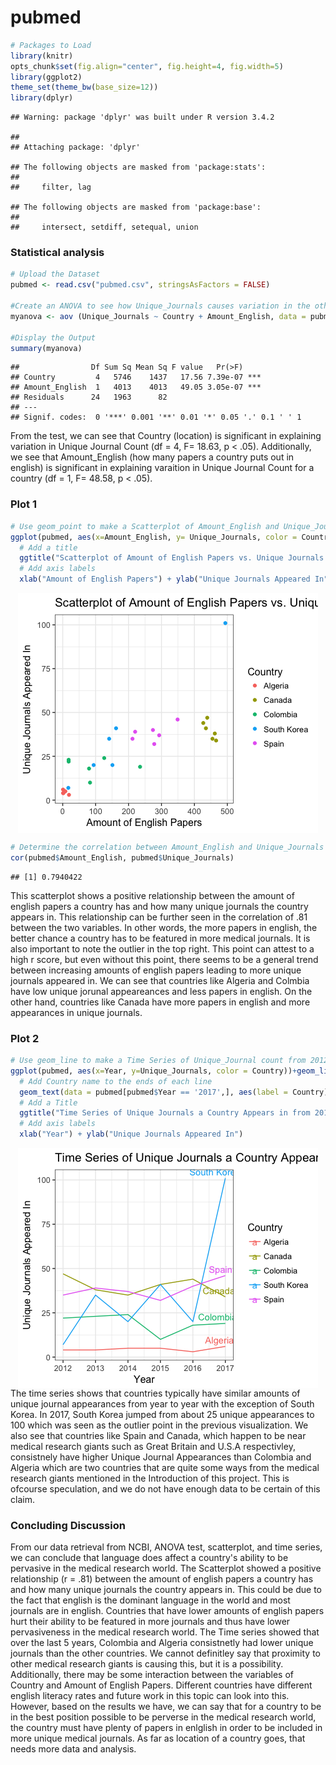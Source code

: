 pubmed
================

``` r
# Packages to Load
library(knitr)
opts_chunk$set(fig.align="center", fig.height=4, fig.width=5)
library(ggplot2)
theme_set(theme_bw(base_size=12))
library(dplyr)
```

    ## Warning: package 'dplyr' was built under R version 3.4.2

    ## 
    ## Attaching package: 'dplyr'

    ## The following objects are masked from 'package:stats':
    ## 
    ##     filter, lag

    ## The following objects are masked from 'package:base':
    ## 
    ##     intersect, setdiff, setequal, union

### Statistical analysis

``` r
# Upload the Dataset 
pubmed <- read.csv("pubmed.csv", stringsAsFactors = FALSE)

#Create an ANOVA to see how Unique_Journals causes variation in the other variables.
myanova <- aov (Unique_Journals ~ Country + Amount_English, data = pubmed)

#Display the Output 
summary(myanova)
```

    ##                Df Sum Sq Mean Sq F value   Pr(>F)    
    ## Country         4   5746    1437   17.56 7.39e-07 ***
    ## Amount_English  1   4013    4013   49.05 3.05e-07 ***
    ## Residuals      24   1963      82                     
    ## ---
    ## Signif. codes:  0 '***' 0.001 '**' 0.01 '*' 0.05 '.' 0.1 ' ' 1

From the test, we can see that Country (location) is significant in explaining variation in Unique Journal Count (df = 4, F= 18.63, p &lt; .05). Additionally, we see that Amount\_English (how many papers a country puts out in english) is significant in explaining varaition in Unique Journal Count for a country (df = 1, F= 48.58, p &lt; .05).

### Plot 1

``` r
# Use geom_point to make a Scatterplot of Amount_English and Unique_Journals and colors the points by country
ggplot(pubmed, aes(x=Amount_English, y= Unique_Journals, color = Country)) + geom_point() +
  # Add a title
  ggtitle("Scatterplot of Amount of English Papers vs. Unique Journals Appeared In") + 
  # Add axis labels
  xlab("Amount of English Papers") + ylab("Unique Journals Appeared In")
```

<img src="pubmed_files/figure-markdown_github/unnamed-chunk-2-1.png" style="display: block; margin: auto;" />

``` r
# Determine the correlation between Amount_English and Unique_Journals
cor(pubmed$Amount_English, pubmed$Unique_Journals)
```

    ## [1] 0.7940422

This scatterplot shows a positive relationship between the amount of english papers a country has and how many unique journals the country appears in. This relationship can be further seen in the correlation of .81 between the two variables. In other words, the more papers in english, the better chance a country has to be featured in more medical journals. It is also important to note the outlier in the top right. This point can attest to a high r score, but even without this point, there seems to be a general trend between increasing amounts of english papers leading to more unique journals appeared in. We can see that countries like Algeria and Colmbia have low unique jorunal appeareances and less papers in english. On the other hand, countries like Canada have more papers in english and more appearances in unique journals.

### Plot 2

``` r
# Use geom_line to make a Time Series of Unique_Journal count from 2012-2017 for each year
ggplot(pubmed, aes(x=Year, y=Unique_Journals, color = Country))+geom_line() + 
  # Add Country name to the ends of each line
  geom_text(data = pubmed[pubmed$Year == '2017',], aes(label = Country), hjust = 0.7, vjust = -.5) + 
  # Add a Title
  ggtitle("Time Series of Unique Journals a Country Appears in from 2012-2017") + 
  # Add axis labels 
  xlab("Year") + ylab("Unique Journals Appeared In")
```

<img src="pubmed_files/figure-markdown_github/unnamed-chunk-3-1.png" style="display: block; margin: auto;" /> The time series shows that countries typically have similar amounts of unique journal appearances from year to year with the exception of South Korea. In 2017, South Korea jumped from about 25 unique appearances to 100 which was seen as the outlier point in the previous visualization. We also see that countries like Spain and Canada, which happen to be near medical research giants such as Great Britain and U.S.A respectivley, consistnely have higher Unique Journal Appearances than Colombia and Algeria which are two countries that are quite some ways from the medical research giants mentioned in the Introduction of this project. This is ofcourse speculation, and we do not have enough data to be certain of this claim.

### Concluding Discussion

From our data retrieval from NCBI, ANOVA test, scatterplot, and time series, we can conclude that language does affect a country's ability to be pervasive in the medical research world. The Scatterplot showed a positive relationship (r = .81) between the amount of english papers a country has and how many unique journals the country appears in. This could be due to the fact that english is the dominant language in the world and most journals are in english. Countries that have lower amounts of english papers hurt their ability to be featured in more journals and thus have lower pervasiveness in the medical research world. The Time series showed that over the last 5 years, Colombia and Algeria consistnetly had lower unique journals than the other countries. We cannot definitley say that proximity to other medical research giants is causing this, but it is a possibility. Additionally, there may be some interaction between the variables of Country and Amount of English Papers. Different countries have different english literacy rates and future work in this topic can look into this. However, based on the results we have, we can say that for a country to be in the best position possible to be perverse in the medical research world, the country must have plenty of papers in enlglish in order to be included in more unique medical journals. As far as location of a country goes, that needs more data and analysis.

